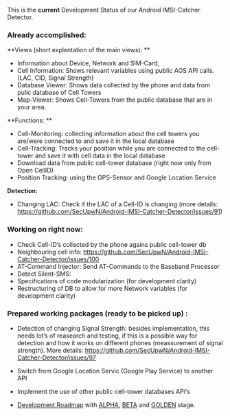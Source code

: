 This is the **current** Development Status of our Android IMSI-Catcher Detector.

### Already accomplished:
**Views (short explentation of the main views): **
* Information about Device, Network and SIM-Card, 
* Cell Information: Shows relevant variables using public AOS API calls. 
  (LAC, CID, Signal Strength)
* Database Viewer: Shows data collected by the phone and data from pulic database of Cell Towers
* Map-Viewer: Shows Cell-Towers from the public database that are in your area.


**Functions: **
* Cell-Monitoring: collecting information about the cell towers you are/were  connected to and save it in the local database
* Cell-Tracking: Tracks your position while you are connected to the cell-tower and save it with cell data in the local database
* Download data from public cell-tower database (right now only from Open CellID)
* Position Tracking: using the GPS-Sensor and Google Location Service


**Detection:**
* Changing LAC: Check if the LAC of a Cell-ID is changing (more details: https://github.com/SecUpwN/Android-IMSI-Catcher-Detector/issues/91)


### Working on right now:
* Check Cell-ID’s collected by the phone agains public cell-tower db
* Neighbouring cell info: https://github.com/SecUpwN/Android-IMSI-Catcher-Detector/issues/100
* AT-Command Injector: Send AT-Commands to the Baseband Processor
* Detect Silent-SMS: 
* Specifications of code modularization (for development clarity)
* Restructuring of DB to allow for more Network variables (for development clarity)

### Prepared working packages (ready to be picked up) :
* Detection of changing Signal Strength: besides implementation, this needs lot’s of reasearch and testing, if this is a possible way for detection and how it works on different phones (meassurement of signal strength). More details: https://github.com/SecUpwN/Android-IMSI-Catcher-Detector/issues/97
* Switch from Google Location Servic (Google Play Service) to another API
* Implement the use of other public cell-tower databases API‘s


* [Development Roadmap](https://github.com/SecUpwN/Android-IMSI-Catcher-Detector#development-roadmap) with [ALPHA](https://github.com/SecUpwN/Android-IMSI-Catcher-Detector#alpha-stage), [BETA](https://github.com/SecUpwN/Android-IMSI-Catcher-Detector#beta-stage) and [GOLDEN](https://github.com/SecUpwN/Android-IMSI-Catcher-Detector#golden-stage) stage.